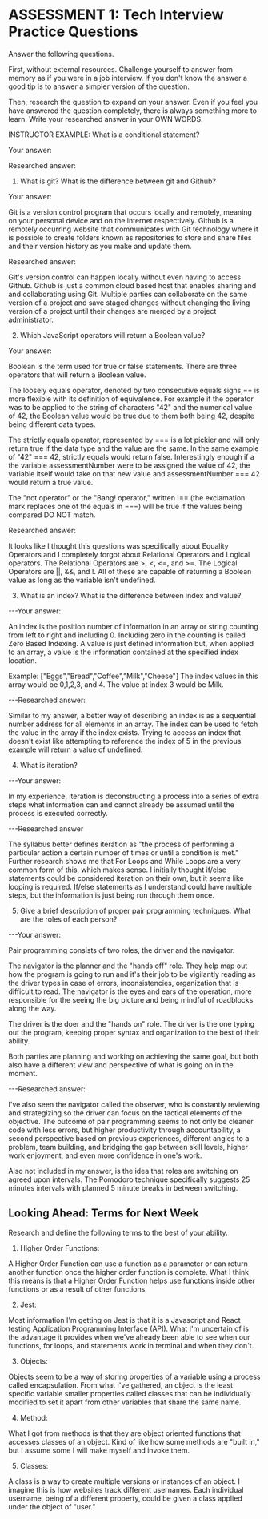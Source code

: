 # ASSESSMENT 1: Tech Interview Practice Questions
Answer the following questions.

First, without external resources. Challenge yourself to answer from memory as if you were in a job interview. If you don't know the answer a good tip is to answer a simpler version of the question.

Then, research the question to expand on your answer. Even if you feel you have answered the question completely, there is always something more to learn. Write your researched answer in your OWN WORDS.

INSTRUCTOR EXAMPLE: What is a conditional statement?

  Your answer:

  Researched answer:



1. What is git? What is the difference between git and Github?

  Your answer:

  Git is a version control program that occurs locally and remotely, meaning on your personal device and on the internet respectively. Github is a remotely occurring website that communicates with Git technology where it is possible to create folders known as repositories to store and share files and their version history as you make and update them.

  Researched answer:

  Git's version control can happen locally without even having to access Github. Github is just a common cloud based host that enables sharing and and collaborating using Git. Multiple parties can collaborate on the same version of a project and save staged changes without changing the living version of a project until their changes are merged by a project administrator.


2. Which JavaScript operators will return a Boolean value?

  Your answer:

  Boolean is the term used for true or false statements. There are three operators that will return a Boolean value.  

  The loosely equals operator, denoted by two consecutive equals signs,== is more flexible with its definition of equivalence. For example if the operator was to be applied to the string of characters "42" and the numerical value of 42, the Boolean value would be true due to them both being 42, despite being different data types.

  The strictly equals operator, represented by === is a lot pickier and will only return true if the data type and the value are the same. In the same example of "42" === 42, strictly equals would return false. Interestingly enough if a the variable assessmentNumber were to be assigned the value of 42, the variable itself would take on that new value and assessmentNumber === 42 would return a true value.

  The "not operator" or the "Bang! operator," written !== (the exclamation mark replaces one of the equals in ===) will be true if the values being compared DO NOT match.

  Researched answer:

  It looks like I thought this questions was specifically about Equality Operators and I completely forgot about Relational Operators and Logical operators. The Relational Operators are >, <, <=, and >=. The Logical Operators are ||, &&, and !. All of these are capable of returning a Boolean value as long as the variable isn't undefined.

3. What is an index? What is the difference between index and value?

  ---Your answer:

  An index is the position number of information in an array or string counting from left to right and including 0. Including zero in the counting is called Zero Based Indexing. A value is just defined information but, when applied to an array, a value is the information contained at the specified index location.

  Example: ["Eggs","Bread","Coffee","Milk","Cheese"]
  The index values in this array would be 0,1,2,3, and 4. The value at index 3 would be Milk.

  ---Researched answer:

  Similar to my answer, a better way of describing an index is as a sequential number address for all elements in an array. The index can be used to fetch the value in the array if the index exists. Trying to access an index that doesn't exist like attempting to reference the index of 5 in the previous example will return a value of undefined.

4. What is iteration?

  ---Your answer:

  In my experience, iteration is deconstructing a process into a series of extra steps what information can and cannot already be assumed until the process is executed correctly.  

  ---Researched answer

  The syllabus better defines iteration as "the process of performing a particular action a certain number of times or until a condition is met." Further research shows me that For Loops and While Loops are a very common form of this, which makes sense. I initially thought if/else statements could be considered iteration on their own, but it seems like looping is required. If/else statements as I understand could have multiple steps, but the information is just being run through them once.

5. Give a brief description of proper pair programming techniques. What are the roles of each person?

  ---Your answer:

  Pair programming consists of two roles, the driver and the navigator.

  The navigator is the planner and the "hands off" role. They help map out how the program is going to run and it's their job to be vigilantly reading as the driver types in case of errors, inconsistencies, organization that is difficult to read. The navigator is the eyes and ears of the operation, more responsible for the seeing the big picture and being mindful of roadblocks along the way.

  The driver is the doer and the "hands on" role. The driver is the one typing out the program, keeping proper syntax and organization to the best of their ability.

  Both parties are planning and working on achieving the same goal, but both also have a different view and perspective of what is going on in the moment.

  ---Researched answer:

  I've also seen the navigator called the observer, who is constantly reviewing and strategizing so the driver can focus on the tactical elements of the objective. The outcome of pair programming seems to not only be cleaner code with less errors, but higher productivity through accountability, a second perspective based on previous experiences, different angles to a problem, team building, and bridging the gap between skill levels, higher work enjoyment, and even more confidence in one's work.

  Also not included in my answer, is the idea that roles are switching on agreed upon intervals. The Pomodoro technique specifically suggests 25 minutes intervals with planned 5 minute breaks in between switching.

## Looking Ahead: Terms for Next Week

Research and define the following terms to the best of your ability.

1. Higher Order Functions:

A Higher Order Function can use a function as a parameter or can return another function once the higher order function is complete. What I think this means is that a Higher Order Function helps use functions inside other functions or as a result of other functions.

2. Jest:

Most information I'm getting on Jest is that it is a Javascript and React testing Application Programming Interface (API). What I'm uncertain of is the advantage it provides when we've already been able to see when our functions, for loops, and statements work in terminal and when they don't.

3. Objects:

Objects seem to be a way of storing properties of a variable using a process called encapsulation. From what I've gathered, an object is the least specific variable smaller properties called classes that can be individually modified to set it apart from other variables that share the same name.

4. Method:

What I got from methods is that they are object oriented functions that accesses classes of an object. Kind of like how some methods are "built in," but I assume some I will make myself and invoke them.

5. Classes:

A class is a way to create multiple versions or instances of an object. I imagine this is how websites track different usernames. Each individual username, being of a different property, could be given a class applied under the object of "user."
